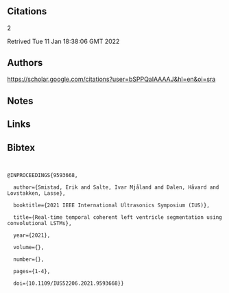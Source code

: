 # 
## Citations
2

Retrived
Tue 11 Jan 18:38:06 GMT 2022

## Authors 

https://scholar.google.com/citations?user=bSPPQaIAAAAJ&hl=en&oi=sra


## Notes

## Links 


## Bibtex 

```


@INPROCEEDINGS{9593668,

  author={Smistad, Erik and Salte, Ivar Mjåland and Dalen, Håvard and Lovstakken, Lasse},

  booktitle={2021 IEEE International Ultrasonics Symposium (IUS)}, 

  title={Real-time temporal coherent left ventricle segmentation using convolutional LSTMs}, 

  year={2021},

  volume={},

  number={},

  pages={1-4},

  doi={10.1109/IUS52206.2021.9593668}}


```

